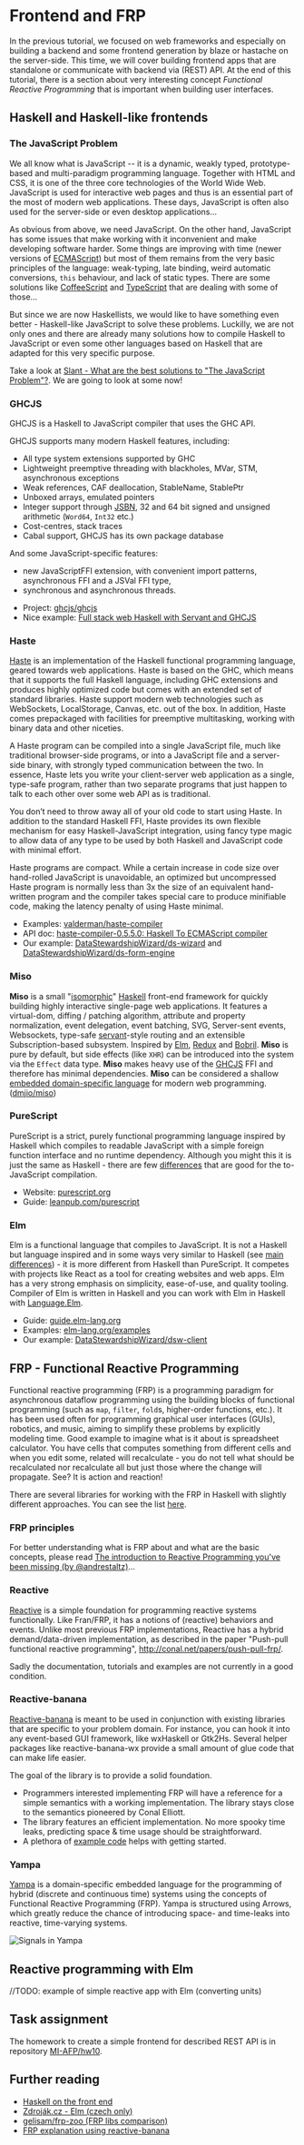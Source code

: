# Frontend and FRP

In the previous tutorial, we focused on web frameworks and especially on building a backend and some frontend generation by blaze or hastache on the server-side. This time, we will cover building frontend apps that are standalone or communicate with backend via (REST) API. At the end of this tutorial, there is a section about very interesting concept *Functional Reactive Programming* that is important when building user interfaces.

## Haskell and Haskell-like frontends

### The JavaScript Problem

We all know what is JavaScript -- it is a dynamic, weakly typed, prototype-based and multi-paradigm programming language. Together with HTML and CSS, it is one of the three core technologies of the World Wide Web. JavaScript is used for interactive web pages and thus is an essential part of the most of modern web applications. These days, JavaScript is often also used for the server-side or even desktop applications...

As obvious from above, we need JavaScript. On the other hand, JavaScript has some issues that make working with it inconvenient and make developing software harder. Some things are improving with time (newer versions of [ECMAScript](https://en.wikipedia.org/wiki/ECMAScript)) but most of them remains from the very basic principles of the language: weak-typing, late binding, weird automatic conversions, `this` behaviour, and lack of static types. There are some solutions like [CoffeeScript](http://coffeescript.org) and [TypeScript](https://www.typescriptlang.org) that are dealing with some of those...

But since we are now Haskellists, we would like to have something even better - Haskell-like JavaScript to solve these problems. Luckilly, we are not only ones and there are already many solutions how to compile Haskell to JavaScript or even some other languages based on Haskell that are adapted for this very specific purpose.

Take a look at [Slant - What are the best solutions to "The JavaScript Problem"?](https://www.slant.co/topics/1515/~solutions-to-the-javascript-problem). We are going to look at some now!

### GHCJS

GHCJS is a Haskell to JavaScript compiler that uses the GHC API.

GHCJS supports many modern Haskell features, including:

 * All type system extensions supported by GHC
 * Lightweight preemptive threading with blackholes, MVar, STM, asynchronous exceptions
 * Weak references, CAF deallocation, StableName, StablePtr
 * Unboxed arrays, emulated pointers
 * Integer support through [JSBN](http://www-cs-students.stanford.edu/~tjw/jsbn/), 32 and 64 bit signed and unsigned arithmetic (`Word64`, `Int32` etc.)
 * Cost-centres, stack traces
 * Cabal support, GHCJS has its own package database

And some JavaScript-specific features:

 * new JavaScriptFFI extension, with convenient import patterns, asynchronous FFI and a JSVal FFI type,
 * synchronous and asynchronous threads.
 
- Project: [ghcjs/ghcjs](https://github.com/ghcjs/ghcjs)
- Nice example: [Full stack web Haskell with Servant and GHCJS](http://blog.wuzzeb.org/full-stack-web-haskell/index.html) 

### Haste

[Haste](https://haste-lang.org) is an implementation of the Haskell functional programming language, geared towards web applications. Haste is based on the GHC, which means that it supports the full Haskell language, including GHC extensions and produces highly optimized code but comes with an extended set of standard libraries. Haste support modern web technologies such as WebSockets, LocalStorage, Canvas, etc. out of the box. In addition, Haste comes prepackaged with facilities for preemptive multitasking, working with binary data and other niceties.

A Haste program can be compiled into a single JavaScript file, much like traditional browser-side programs, or into a JavaScript file and a server-side binary, with strongly typed communication between the two. In essence, Haste lets you write your client-server web application as a single, type-safe program, rather than two separate programs that just happen to talk to each other over some web API as is traditional.

You don’t need to throw away all of your old code to start using Haste. In addition to the standard Haskell FFI, Haste provides its own flexible mechanism for easy Haskell-JavaScript integration, using fancy type magic to allow data of any type to be used by both Haskell and JavaScript code with minimal effort.

Haste programs are compact. While a certain increase in code size over hand-rolled JavaScript is unavoidable, an optimized but uncompressed Haste program is normally less than 3x the size of an equivalent hand-written program and the compiler takes special care to produce minifiable code, making the latency penalty of using Haste minimal.

- Examples: [valderman/haste-compiler](https://github.com/valderman/haste-compiler/tree/master/examples)
- API doc: [haste-compiler-0.5.5.0: Haskell To ECMAScript compiler](https://haste-lang.org/docs/haddock/0.5.5/)
- Our example: [DataStewardshipWizard/ds-wizard](https://github.com/DataStewardshipWizard/ds-wizard) and [DataStewardshipWizard/ds-form-engine](https://github.com/DataStewardshipWizard/ds-form-engine)

### Miso

**Miso** is a small "[isomorphic](http://nerds.airbnb.com/isomorphic-javascript-future-web-apps/)" [Haskell](https://www.haskell.org/) front-end framework for quickly building highly interactive single-page web applications. It features a virtual-dom, diffing / patching algorithm, attribute and property normalization, event delegation, event batching, SVG, Server-sent events, Websockets, type-safe [servant](https://haskell-servant.github.io/)-style routing and an extensible Subscription-based subsystem. Inspired by [Elm](http://elm-lang.org/), [Redux](http://redux.js.org/) and [Bobril](http://github.com/bobris/bobril). **Miso** is pure by default, but side effects (like `XHR`) can be introduced into the system via the `Effect` data type. **Miso** makes heavy use of the [GHCJS](https://github.com/ghcjs/ghcjs) FFI and therefore has minimal dependencies. **Miso** can be considered a shallow [embedded domain-specific language](https://wiki.haskell.org/Embedded_domain_specific_language) for modern web programming. ([dmjio/miso](https://github.com/dmjio/miso/edit/master/README.md))

### PureScript

PureScript is a strict, purely functional programming language inspired by Haskell which compiles to readable JavaScript with a simple foreign function interface and no runtime dependency. Although you might this it is just the same as Haskell - there are few [differences](https://github.com/purescript/documentation/blob/master/language/Differences-from-Haskell.md) that are good for the to-JavaScript compilation.

- Website: [purescript.org](http://www.purescript.org)
- Guide: [leanpub.com/purescript](https://leanpub.com/purescript/read)

### Elm

Elm is a functional language that compiles to JavaScript. It is not a Haskell but language inspired and in some ways very similar to Haskell (see [main differences](https://gist.github.com/cobalamin/c1b83f5626df1409b512ce2faf05cf84)) - it is more different from Haskell than PureScript. It competes with projects like React as a tool for creating websites and web apps. Elm has a very strong emphasis on simplicity, ease-of-use, and quality tooling. Compiler of Elm is written in Haskell and you can work with Elm in Haskell with [Language.Elm](https://hackage.haskell.org/package/Elm).

- Guide: [guide.elm-lang.org](https://guide.elm-lang.org)
- Examples: [elm-lang.org/examples](http://elm-lang.org/examples)
- Our example: [DataStewardshipWizard/dsw-client](https://github.com/DataStewardshipWizard/dsw-client)

## FRP - Functional Reactive Programming

Functional reactive programming (FRP) is a programming paradigm for asynchronous dataflow programming using the building blocks of functional programming (such as `map`, `filter`, `fold`s, higher-order functions, etc.). It has been used often for programming graphical user interfaces (GUIs), robotics, and music, aiming to simplify these problems by explicitly modeling time. Good example to imagine what is it about is spreadsheet calculator. You have cells that computes something from different cells and when you edit some, related will recalculate - you do not tell what should be recalculated nor recalculate all but just those where the change will propagate. See? It is action and reaction!

There are several libraries for working with the FRP in Haskell with slightly different approaches. You can see the list [here](https://wiki.haskell.org/Functional_Reactive_Programming#Libraries).

### FRP principles

For better understanding what is FRP about and what are the basic concepts, please read [The introduction to Reactive Programming you've been missing (by @andrestaltz)](https://gist.github.com/staltz/868e7e9bc2a7b8c1f754)...

### Reactive

[Reactive](https://hackage.haskell.org/package/reactive) is a simple foundation for programming reactive systems functionally. Like Fran/FRP, it has a notions of (reactive) behaviors and events. Unlike most previous FRP implementations, Reactive has a hybrid demand/data-driven implementation, as described in the paper "Push-pull functional reactive programming", http://conal.net/papers/push-pull-frp/.

Sadly the documentation, tutorials and examples are not currently in a good condition.

### Reactive-banana

[Reactive-banana](https://wiki.haskell.org/Reactive-banana) is meant to be used in conjunction with existing libraries that are specific to your problem domain. For instance, you can hook it into any event-based GUI framework, like wxHaskell or Gtk2Hs. Several helper packages like reactive-banana-wx provide a small amount of glue code that can make life easier.

The goal of the library is to provide a solid foundation.

* Programmers interested implementing FRP will have a reference for a simple semantics with a working implementation. The library stays close to the semantics pioneered by Conal Elliott.
* The library features an efficient implementation. No more spooky time leaks, predicting space & time usage should be straightforward.
* A plethora of [example code](https://wiki.haskell.org/Reactive-banana/Examples) helps with getting started.

### Yampa

[Yampa](https://wiki.haskell.org/Yampa) is a domain-specific embedded language for the programming of hybrid (discrete and continuous time) systems using the concepts of Functional Reactive Programming (FRP). Yampa is structured using Arrows, which greatly reduce the chance of introducing space- and time-leaks into reactive, time-varying systems.

![Signals in Yampa](https://wiki.haskell.org/wikiupload/thumb/1/10/Yampa_signal_functions.svg/624px-Yampa_signal_functions.svg.png)

## Reactive programming with Elm

//TODO: example of simple reactive app with Elm (converting units)

## Task assignment

The homework to create a simple frontend for described REST API is in repository [MI-AFP/hw10](https://github.com/MI-AFP/hw10).

## Further reading

* [Haskell on the front end](https://www.reddit.com/r/haskell/comments/7ax2ji/haskell_on_the_front_end/)
* [Zdroják.cz - Elm (czech only)](https://www.zdrojak.cz/clanky/elm-uvod/)
* [gelisam/frp-zoo (FRP libs comparison)](https://github.com/gelisam/frp-zoo)
* [FRP explanation using reactive-banana](https://wiki.haskell.org/FRP_explanation_using_reactive-banana)
